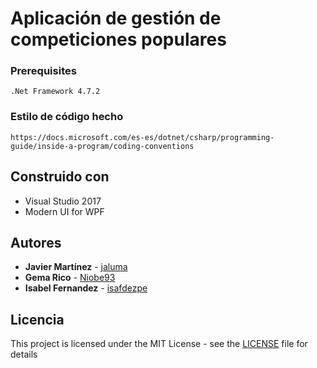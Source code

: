 # Aplicación de gestión de competiciones populares

### Prerequisites

```
.Net Framework 4.7.2
```

### Estilo de código hecho

```
https://docs.microsoft.com/es-es/dotnet/csharp/programming-guide/inside-a-program/coding-conventions
```

## Construido con

* Visual Studio 2017
* Modern UI for WPF

## Autores

* **Javier Martínez** - [jaluma](https://github.com/jaluma)
* **Gema Rico** - [Niobe93](https://github.com/gemarico)
* **Isabel Fernandez** - [isafdezpe](https://github.com/isafdezpe)

## Licencia

This project is licensed under the MIT License - see the [LICENSE](LICENSE) file for details
